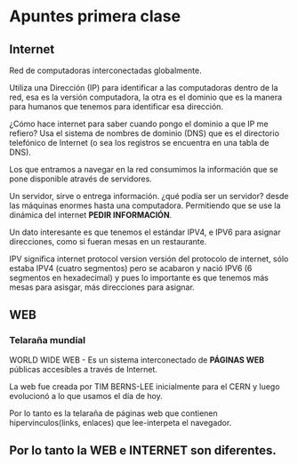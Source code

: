 # Apuntes primera clase


## Internet
Red de computadoras interconectadas globalmente.

Utiliza una Dirección (IP) para identificar a las computadoras dentro de la red, esa es la versión computadora, la otra es el dominio que es la manera para humanos que tenemos para identificar esa dirección. 

¿Cómo hace internet para saber cuando pongo el dominio a que IP me refiero? Usa el sistema de nombres de dominio (DNS) que es el directorio telefónico de Internet (o sea los registros se encuentra en una tabla de DNS).

Los que entramos a navegar en la red consumimos la información que se pone disponible através de servidores.

Un servidor, sirve o entrega información. ¿qué podía ser un servidor? desde las máquinas enormes hasta una computadora. Permitiendo que se use la dinámica del internet **PEDIR INFORMACIÓN**.

Un dato interesante es que tenemos el estándar IPV4, e IPV6 para asignar direcciones, como si fueran mesas en un restaurante.

IPV significa internet protocol version versión del protocolo de internet, sólo estaba IPV4 (cuatro segmentos) pero se acabaron y nació IPV6 (6 segmentos en hexadecimal) y pues lo importante es que tenemos más mesas para asisgar, más direcciones para asignar.


## WEB

### Telaraña mundial 

WORLD WIDE WEB -  Es un sistema interconectado de **PÁGINAS WEB** públicas accesibles a través de Internet.

La web fue creada por TIM BERNS-LEE inicialmente para el CERN y luego evolucionó a lo que usamos el día de hoy.

Por lo tanto es la telaraña de páginas web que contienen hipervinculos(links, enlaces) que lee-interpeta el navegador.


## Por lo tanto la WEB e INTERNET son diferentes.

